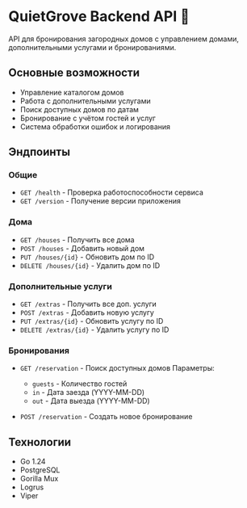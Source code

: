 # QuietGrove Backend API 🏡

API для бронирования загородных домов с управлением домами, дополнительными услугами и бронированиями.

## Основные возможности 
- Управление каталогом домов
- Работа с дополнительными услугами
- Поиск доступных домов по датам
- Бронирование с учётом гостей и услуг
- Система обработки ошибок и логирования

## Эндпоинты 

### Общие
- `GET /health` - Проверка работоспособности сервиса 
- `GET /version` - Получение версии приложения 

### Дома 
- `GET /houses` - Получить все дома 
- `POST /houses` - Добавить новый дом 
- `PUT /houses/{id}` - Обновить дом по ID 
- `DELETE /houses/{id}` - Удалить дом по ID 

### Дополнительные услуги 
- `GET /extras` - Получить все доп. услуги 
- `POST /extras` - Добавить новую услугу 
- `PUT /extras/{id}` - Обновить услугу по ID 
- `DELETE /extras/{id}` - Удалить услугу по ID 

### Бронирования 
- `GET /reservation` - Поиск доступных домов 
  Параметры:
    - `guests` - Количество гостей
    - `in` - Дата заезда (YYYY-MM-DD)
    - `out` - Дата выезда (YYYY-MM-DD)

- `POST /reservation` - Создать новое бронирование 

## Технологии 
- Go 1.24
- PostgreSQL
- Gorilla Mux
- Logrus
- Viper
